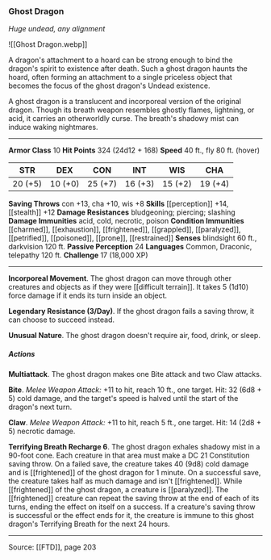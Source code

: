 ### Ghost Dragon
_Huge undead, any alignment_

![[Ghost Dragon.webp]]

A dragon's attachment to a hoard can be strong enough to bind the dragon's spirit to existence after death. Such a ghost dragon haunts the hoard, often forming an attachment to a single priceless object that becomes the focus of the ghost dragon's Undead existence.

A ghost dragon is a translucent and incorporeal version of the original dragon. Though its breath weapon resembles ghostly flames, lightning, or acid, it carries an otherworldly curse. The breath's shadowy mist can induce waking nightmares.




---

**Armor Class** 10
**Hit Points** 324 (24d12 + 168)
**Speed** 40 ft., fly 80 ft. (hover)

| STR     | DEX     | CON     | INT     | WIS     | CHA     |
|---------|---------|---------|---------|---------|---------|
| 20 (+5) | 10 (+0) | 25 (+7) | 16 (+3) | 15 (+2) | 19 (+4) |

**Saving Throws** con +13, cha +10, wis +8
**Skills** [[perception]] +14, [[stealth]] +12
**Damage Resistances** bludgeoning; piercing; slashing
**Damage Immunities** acid, cold, necrotic, poison
**Condition Immunities** [[charmed]], [[exhaustion]], [[frightened]], [[grappled]], [[paralyzed]], [[petrified]], [[poisoned]], [[prone]], [[restrained]]
**Senses** blindsight 60 ft., darkvision 120 ft.
**Passive Perception** 24
**Languages** Common, Draconic, telepathy 120 ft.
**Challenge** 17 (18,000 XP)

---

**Incorporeal Movement**. The ghost dragon can move through other creatures and objects as if they were [[difficult terrain]]. It takes 5 (1d10) force damage if it ends its turn inside an object.

**Legendary Resistance (3/Day)**. If the ghost dragon fails a saving throw, it can choose to succeed instead.

**Unusual Nature**. The ghost dragon doesn't require air, food, drink, or sleep.

##### Actions
**Multiattack**. The ghost dragon makes one Bite attack and two Claw attacks.

**Bite**. _Melee Weapon Attack:_ +11 to hit, reach 10 ft., one target. Hit: 32 (6d8 + 5) cold damage, and the target's speed is halved until the start of the dragon's next turn.

**Claw**. _Melee Weapon Attack:_ +11 to hit, reach 5 ft., one target. Hit: 14 (2d8 + 5) necrotic damage.

**Terrifying Breath Recharge 6**. The ghost dragon exhales shadowy mist in a 90-foot cone. Each creature in that area must make a DC 21 Constitution saving throw. On a failed save, the creature takes 40 (9d8) cold damage and is [[frightened]] of the ghost dragon for 1 minute. On a successful save, the creature takes half as much damage and isn't [[frightened]]. While [[frightened]] of the ghost dragon, a creature is [[paralyzed]]. The [[frightened]] creature can repeat the saving throw at the end of each of its turns, ending the effect on itself on a success. If a creature's saving throw is successful or the effect ends for it, the creature is immune to this ghost dragon's Terrifying Breath for the next 24 hours.


---

Source: [[FTD]], page 203